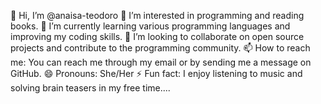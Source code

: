👋 Hi, I’m @anaisa-teodoro
👀 I’m interested in programming and reading books.
🌱 I’m currently learning various programming languages and improving my coding skills.
💞️ I’m looking to collaborate on open source projects and contribute to the programming community.
📫 How to reach me: You can reach me through my email or by sending me a message on GitHub.
😄 Pronouns: She/Her
⚡ Fun fact: I enjoy listening to music and solving brain teasers in my free time....

<!---
anaisa-teodoro/anaisa-teodoro is a ✨ special ✨ repository because its `README.md` (this file) appears on your GitHub profile.
You can click the Preview link to take a look at your changes.
--->
